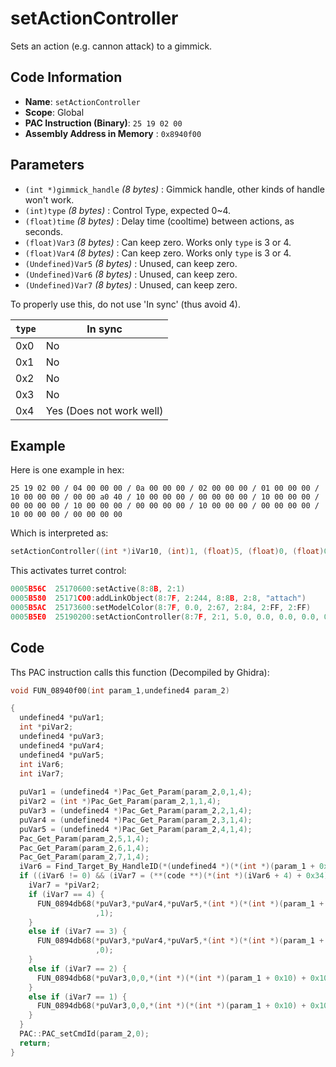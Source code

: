 # setActionController

Sets an action (e.g. cannon attack) to a gimmick.

## Code Information

- **Name**: `setActionController`
- **Scope**: Global
- **PAC Instruction (Binary)**: `25 19 02 00`
- **Assembly Address in Memory** : `0x8940f00`

## Parameters

- `(int *)gimmick_handle` *(8 bytes)* : Gimmick handle, other kinds of handle won't work.
- `(int)type` *(8 bytes)* : Control Type, expected 0~4.
- `(float)time` *(8 bytes)* : Delay time (cooltime) between actions, as seconds.
- `(float)Var3` *(8 bytes)* : Can keep zero. Works only `type` is 3 or 4.
- `(float)Var4` *(8 bytes)* : Can keep zero. Works only `type` is 3 or 4.
- `(Undefined)Var5` *(8 bytes)* : Unused, can keep zero.
- `(Undefined)Var6` *(8 bytes)* : Unused, can keep zero.
- `(Undefined)Var7` *(8 bytes)* : Unused, can keep zero.

To properly use this, do not use 'In sync' (thus avoid 4).

|`type`|In sync|
|---|---|
|0x0|No|
|0x1|No|
|0x2|No|
|0x3|No|
|0x4|Yes (Does not work well)|

## Example

Here is one example in hex:

```25 19 02 00 / 04 00 00 00 / 0a 00 00 00 / 02 00 00 00 / 01 00 00 00 / 10 00 00 00 / 00 00 a0 40 / 10 00 00 00 / 00 00 00 00 / 10 00 00 00 / 00 00 00 00 / 10 00 00 00 / 00 00 00 00 / 10 00 00 00 / 00 00 00 00 / 10 00 00 00 / 00 00 00 00```

Which is interpreted as:

```c
setActionController((int *)iVar10, (int)1, (float)5, (float)0, (float)0, (float)0, (float)0, (float)0)
```

This activates turret control:

```c
0005B56C  25170600:setActive(8:8B, 2:1)
0005B580  25171C00:addLinkObject(8:7F, 2:244, 8:8B, 2:8, "attach")
0005B5AC  25173600:setModelColor(8:7F, 0.0, 2:67, 2:84, 2:FF, 2:FF)
0005B5E0  25190200:setActionController(8:7F, 2:1, 5.0, 0.0, 0.0, 0.0, 0.0, 0.0)
```

## Code

Ths PAC instruction calls this function (Decompiled by Ghidra):

```c
void FUN_08940f00(int param_1,undefined4 param_2)

{
  undefined4 *puVar1;
  int *piVar2;
  undefined4 *puVar3;
  undefined4 *puVar4;
  undefined4 *puVar5;
  int iVar6;
  int iVar7;
  
  puVar1 = (undefined4 *)Pac_Get_Param(param_2,0,1,4);
  piVar2 = (int *)Pac_Get_Param(param_2,1,1,4);
  puVar3 = (undefined4 *)Pac_Get_Param(param_2,2,1,4);
  puVar4 = (undefined4 *)Pac_Get_Param(param_2,3,1,4);
  puVar5 = (undefined4 *)Pac_Get_Param(param_2,4,1,4);
  Pac_Get_Param(param_2,5,1,4);
  Pac_Get_Param(param_2,6,1,4);
  Pac_Get_Param(param_2,7,1,4);
  iVar6 = Find_Target_By_HandleID(*(undefined4 *)(*(int *)(param_1 + 0x10) + 0xe8),*puVar1,1);
  if ((iVar6 != 0) && (iVar7 = (**(code **)(*(int *)(iVar6 + 4) + 0x34))(iVar6), iVar7 == 10)) {
    iVar7 = *piVar2;
    if (iVar7 == 4) {
      FUN_0894db68(*puVar3,*puVar4,*puVar5,*(int *)(*(int *)(param_1 + 0x10) + 0x108) + 0x16a4,iVar6
                   ,1);
    }
    else if (iVar7 == 3) {
      FUN_0894db68(*puVar3,*puVar4,*puVar5,*(int *)(*(int *)(param_1 + 0x10) + 0x108) + 0x16a4,iVar6
                   ,0);
    }
    else if (iVar7 == 2) {
      FUN_0894db68(*puVar3,0,0,*(int *)(*(int *)(param_1 + 0x10) + 0x108) + 0x16a4,iVar6,0);
    }
    else if (iVar7 == 1) {
      FUN_0894db68(*puVar3,0,0,*(int *)(*(int *)(param_1 + 0x10) + 0x108) + 0x16a4,iVar6,0);
    }
  }
  PAC::PAC_setCmdId(param_2,0);
  return;
}
```

